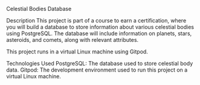 Celestial Bodies Database

Description
This project is part of a course to earn a certification, where you will build a database to store information about various celestial bodies using PostgreSQL. The database will include information on planets, stars, asteroids, and comets, along with relevant attributes.

This project runs in a virtual Linux machine using Gitpod.

Technologies Used
PostgreSQL: The database used to store celestial body data.
Gitpod: The development environment used to run this project on a virtual Linux machine.
